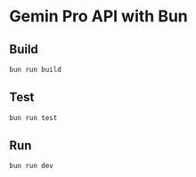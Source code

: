 # Gemin Pro API with Bun

## Build

```bash
bun run build
```

## Test

```bash
bun run test
```

## Run

```bash
bun run dev
```
